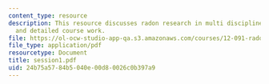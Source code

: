 ```yaml
---
content_type: resource
description: This resource discusses radon research in multi disciplines, course outline
  and detailed course work.
file: https://ol-ocw-studio-app-qa.s3.amazonaws.com/courses/12-091-radon-research-in-multidisciplines-a-review-january-iap-2007/24b75a5784b5040e00d80026c0b397a9_session1.pdf
file_type: application/pdf
resourcetype: Document
title: session1.pdf
uid: 24b75a57-84b5-040e-00d8-0026c0b397a9
---
```

